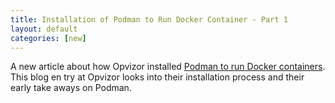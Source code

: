 ```yaml
---
title: Installation of Podman to Run Docker Container - Part 1 
layout: default
categories: [new]
---
```


A new article about how Opvizor installed [Podman to run Docker containers](https://www.opvizor.com/installation-of-podman-to-run-docker-container-part-1?sp_url=6k5w).  This blog en
try at Opvizor looks into their installation process and their early take aways on Podman.

